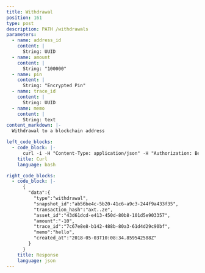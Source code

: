 ```yaml
---
title: Withdrawal
position: 161
type: post
description: PATH /withdrawals
parameters:
  - name: address_id
    content: |
      String: UUID
  - name: amount
    content: |
      String: "100000"
  - name: pin
    content: |
      String: "Encrypted Pin"
  - name: trace_id
    content: |
      String: UUID
  - name: memo
    content: |
      String: text
content_markdown: |-
  Withdrawal to a blockchain address

left_code_blocks:
  - code_block: |-
      curl -i -H "Content-Type: application/json" -H "Authorization: Bearer eyJhbGciOiJSUzUxMiIsInR5cCI6IkpXVCJ9.eyJleHAiOjE1MzMxMTg3MzQsImlhdCI6MTUyNTM0MjczNCwianRpIjoiN2I0MDk4NzctYmUwZS00OTIxLThmNDMtYjM1OTEwNGY2YjM5Iiwic2lkIjoiYTM0YzA3YTktNzU1ZC00YjU0LTk0YzUtZTQ1ZTlhMmRkNDNlIiwic2lnIjoiMTk0Y2U2ZTNkMTllODZiZDQ5NmQ0OTMwNGIxNzhkNzA5Y2JlNWFiOWFkYTE4ZjUxYmQ2YjJjMjdiNTk4NzQwYSIsInVpZCI6IjA2YWVkMWUzLWJkNzctNGE1OS05OTFhLTViYjVhZTZmYmIwOSJ9.Uzj-M3XeD-vWwIEb6NQ0MfVvp14mUTpKK5HLc3xtPU7W5pQws9zsR7uCJTOSHYO1_ZpbTB3Vky0L5IEXafJ7eWVBO7GFqeI-2Tiy0qEiYSkPLBbQiSZ3_WLrUKfb4-EaLeekM-FLxLQR_qnSQQsy88MVOVLqrgDhetffx0GoYhM" "https://api.mixin.one/withdrawals" -XPOST --data '{"amount":"100","address_id":"43d61dcd-e413-450d-80b8-101d5e903357","memo":"hello","pin":"xDcSiAsvsekYpnxEShqLgecvQ4GhP7o660nOodK9BG7k+xsszxO56Yg6DQLWtOek","trace_id":"ca90fd5b-e047-4a66-affa-2b40f026b165"}'
    title: Curl
    language: bash

right_code_blocks:
  - code_block: |-
      {  
        "data":{  
          "type":"withdrawal",
          "snapshot_id":"ab56be4c-5b20-41c6-a9c3-244f9a433f35",
          "transaction_hash":"axt..ze",
          "asset_id":"43d61dcd-e413-450d-80b8-101d5e903357",
          "amount":"-10",
          "trace_id":"7c67e8e8-b142-488b-80a3-61d4d29c90bf",
          "memo":"hello",
          "created_at":"2018-05-03T10:08:34.859542588Z"
        }
      }
    title: Response
    language: json
---
```

